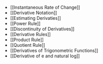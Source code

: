 - [[Instantaneous Rate of Change]]
- [[Derivative Notation]]
- [[Estimating Derivaties]]
- [[Power Rule]]
- [[Discontinuity of Derivatives]]
- [[Derivative Rules]]
- [[Product Rule]]
- [[Quotient Rule]]
- [[Derivatives of Trigonometric Functions]]
- [[Derivative of e and natural log]]
